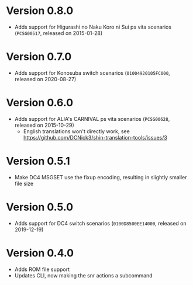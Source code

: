 # Version 0.8.0

- Adds support for Higurashi no Naku Koro ni Sui ps vita scenarios (`PCSG00517`, released on 2015-01-28)

# Version 0.7.0

- Adds support for Konosuba switch scenarios (`01004920105FC000`, released on 2020-08-27)

# Version 0.6.0

- Adds support for ALIA's CARNIVAL ps vita scenarios (`PCSG00628`, released on 2015-10-29)
    - English translations won't directly work, see https://github.com/DCNick3/shin-translation-tools/issues/3

# Version 0.5.1

- Make DC4 MSGSET use the fixup encoding, resulting in slightly smaller file size

# Version 0.5.0

- Adds support for DC4 switch scenarios (`0100D8500EE14000`, released on 2019-12-19)

# Version 0.4.0

- Adds ROM file support
- Updates CLI, now making the snr actions a subcommand
